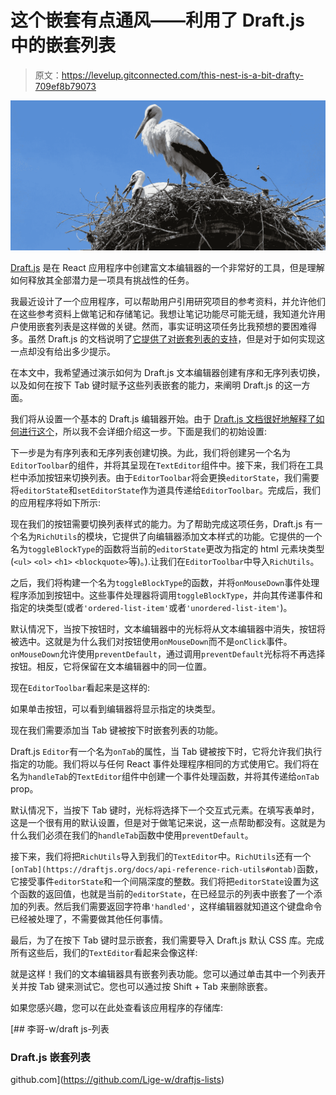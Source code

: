 # 这个嵌套有点通风——利用了 Draft.js 中的嵌套列表

> 原文：<https://levelup.gitconnected.com/this-nest-is-a-bit-drafty-709ef8b79073>

![](img/b52e12e2b80ab6d1dc2f5f2c53da10b3.png)

[Draft.js](https://draftjs.org/) 是在 React 应用程序中创建富文本编辑器的一个非常好的工具，但是理解如何释放其全部潜力是一项具有挑战性的任务。

我最近设计了一个应用程序，可以帮助用户引用研究项目的参考资料，并允许他们在这些参考资料上做笔记和存储笔记。我想让笔记功能尽可能无缝，我知道允许用户使用嵌套列表是这样做的关键。然而，事实证明这项任务比我预想的要困难得多。虽然 Draft.js 的文档说明了[它提供了对嵌套列表的支持](https://draftjs.org/docs/advanced-topics-nested-lists)，但是对于如何实现这一点却没有给出多少提示。

在本文中，我希望通过演示如何为 Draft.js 文本编辑器创建有序和无序列表切换，以及如何在按下 Tab 键时赋予这些列表嵌套的能力，来阐明 Draft.js 的这一方面。

我们将从设置一个基本的 Draft.js 编辑器开始。由于 [Draft.js 文档很好地解释了如何进行这个](https://draftjs.org/docs/getting-started)，所以我不会详细介绍这一步。下面是我们的初始设置:

下一步是为有序列表和无序列表创建切换。为此，我们将创建另一个名为`EditorToolbar`的组件，并将其呈现在`TextEditor`组件中。接下来，我们将在工具栏中添加按钮来切换列表。由于`EditorToolbar`将会更换`editorState`，我们需要将`editorState`和`setEditorState`作为道具传递给`EditorToolbar`。完成后，我们的应用程序将如下所示:

现在我们的按钮需要切换列表样式的能力。为了帮助完成这项任务，Draft.js 有一个名为`RichUtils`的模块，它提供了向编辑器添加文本样式的功能。它提供的一个名为`toggleBlockType`的函数将当前的`editorState`更改为指定的 html 元素块类型(`<ul>` `<ol>` `<h1>` `<blockquote>`等)。).让我们在`EditorToolbar`中导入`RichUtils`。

之后，我们将构建一个名为`toggleBlockType`的函数，并将`onMouseDown`事件处理程序添加到按钮中。这些事件处理器将调用`toggleBlockType`，并向其传递事件和指定的块类型(或者`'ordered-list-item'`或者`'unordered-list-item'`)。

默认情况下，当按下按钮时，文本编辑器中的光标将从文本编辑器中消失，按钮将被选中。这就是为什么我们对按钮使用`onMouseDown`而不是`onClick`事件。`onMouseDown`允许使用`preventDefault`，通过调用`preventDefault`光标将不再选择按钮。相反，它将保留在文本编辑器中的同一位置。

现在`EditorToolbar`看起来是这样的:

如果单击按钮，可以看到编辑器将显示指定的块类型。

现在我们需要添加当 Tab 键被按下时嵌套列表的功能。

Draft.js `Editor`有一个名为`onTab`的属性，当 Tab 键被按下时，它将允许我们执行指定的功能。我们将以与任何 React 事件处理程序相同的方式使用它。我们将在名为`handleTab`的`TextEditor`组件中创建一个事件处理函数，并将其传递给`onTab` prop。

默认情况下，当按下 Tab 键时，光标将选择下一个交互式元素。在填写表单时，这是一个很有用的默认设置，但是对于做笔记来说，这一点帮助都没有。这就是为什么我们必须在我们的`handleTab`函数中使用`preventDefault`。

接下来，我们将把`RichUtils`导入到我们的`TextEditor`中。`RichUtils`还有一个`[onTab](https://draftjs.org/docs/api-reference-rich-utils#ontab)`函数，它接受事件`editorState`和一个间隔深度的整数。我们将把`editorState`设置为这个函数的返回值，也就是当前的`editorState`，在已经显示的列表中嵌套了一个添加的列表。然后我们需要返回字符串`'handled'`，这样编辑器就知道这个键盘命令已经被处理了，不需要做其他任何事情。

最后，为了在按下 Tab 键时显示嵌套，我们需要导入 Draft.js 默认 CSS 库。完成所有这些后，我们的`TextEditor`看起来会像这样:

就是这样！我们的文本编辑器具有嵌套列表功能。您可以通过单击其中一个列表开关并按 Tab 键来测试它。您也可以通过按 Shift + Tab 来删除嵌套。

如果您感兴趣，您可以在此处查看该应用程序的存储库:

 [## 李哥-w/draft js-列表

### Draft.js 嵌套列表

github.com](https://github.com/Lige-w/draftjs-lists)